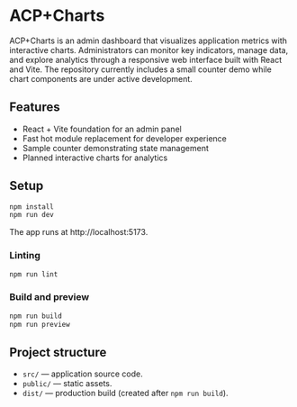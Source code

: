 # ACP+Charts

ACP+Charts is an admin dashboard that visualizes application metrics with interactive charts. Administrators can monitor key indicators, manage data, and explore analytics through a responsive web interface built with React and Vite. The repository currently includes a small counter demo while chart components are under active development.

## Features
- React + Vite foundation for an admin panel
- Fast hot module replacement for developer experience
- Sample counter demonstrating state management
- Planned interactive charts for analytics

## Setup
```bash
npm install
npm run dev
```
The app runs at http://localhost:5173.

### Linting
```bash
npm run lint
```

### Build and preview
```bash
npm run build
npm run preview
```

## Project structure
- `src/` — application source code.
- `public/` — static assets.
- `dist/` — production build (created after `npm run build`).
